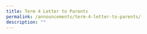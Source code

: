 ```yaml
---
title: Term 4 Letter to Parents
permalink: /announcements/term-4-letter-to-parents/
description: ""
---
```

